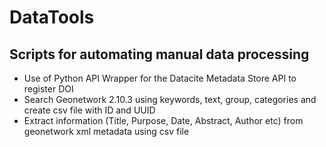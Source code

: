 # DataTools
## Scripts for automating manual data processing

* Use of Python API Wrapper for the Datacite Metadata Store API to register DOI
* Search Geonetwork 2.10.3 using keywords, text, group, categories and create csv file with ID and UUID
* Extract information (Title, Purpose, Date, Abstract, Author etc) from geonetwork xml metadata using csv file




